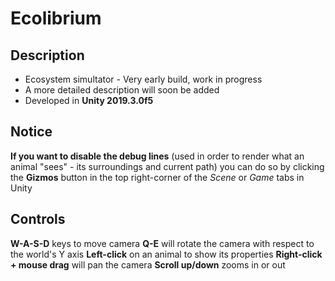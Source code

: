 # Ecolibrium
## Description

 - Ecosystem simultator - Very early build, work in progress  
 - A more detailed description will soon be added 
 - Developed in **Unity 2019.3.0f5**
 
 ## Notice
**If you want to disable the debug lines** (used in order to render what an animal "sees" - its surroundings and current path) you can do so by clicking the **Gizmos** button in the top right-corner of the *Scene* or *Game* tabs in Unity

 ## Controls
 **W-A-S-D** keys to move camera
 **Q-E** will rotate the camera with respect to the world's Y axis
 **Left-click** on an animal to show its properties
**Right-click + mouse drag** will pan the camera
**Scroll up/down** zooms in or out

<!--stackedit_data:
eyJoaXN0b3J5IjpbMzY1Mzk4NzQ2LDExOTk2MzM1MzUsLTIxMD
k1NjU4MDRdfQ==
-->